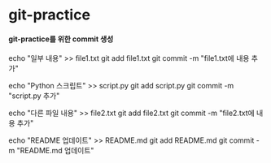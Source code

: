 # git-practice

#### git-practice를 위한 commit 생성

echo "일부 내용" >> file1.txt
git add file1.txt
git commit -m "file1.txt에 내용 추가"

echo "Python 스크립트" >> script.py
git add script.py
git commit -m "script.py 추가"

echo "다른 파일 내용" >> file2.txt
git add file2.txt
git commit -m "file2.txt에 내용 추가"

echo "README 업데이트" >> README.md
git add README.md
git commit -m "README.md 업데이트"
